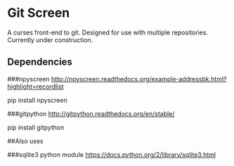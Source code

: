 # Git Screen

A curses front-end to git.
Designed for use with multiple repositories.
Currently under construction.

## Dependencies

###npyscreen
http://npyscreen.readthedocs.org/example-addressbk.html?highlight=recordlist

pip install npyscreen

###gitpython
http://gitpython.readthedocs.org/en/stable/

pip install gitpython

##Also uses

###sqlite3 python module
https://docs.python.org/2/library/sqlite3.html

